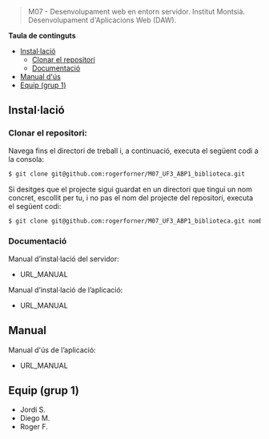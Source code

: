 > M07 - Desenvolupament web en entorn servidor. Institut Montsià.
> Desenvolupament d'Aplicacions Web (DAW).

**Taula de continguts**
- [Instal·lació](#installació)
  - [Clonar el repositori](#clonar-el-repositori)
  - [Documentació](#documentació)
- [Manual d'ús](#manual)
- [Equip (grup 1)](#equip-grup-1)

## Instal·lació
### Clonar el repositori:
Navega fins el directori de treball i, a continuació, executa el següent codi a la consola:

``` bash
$ git clone git@github.com:rogerforner/M07_UF3_ABP1_biblioteca.git
```

Si desitges que el projecte sigui guardat en un directori que tingui un nom concret, escollit per tu, i no pas el nom del projecte del repositori, executa el següent codi:

``` bash
$ git clone git@github.com:rogerforner/M07_UF3_ABP1_biblioteca.git nomDesitjat
```
### Documentació
Manual d’instal·lació del servidor:
- URL_MANUAL

Manual d’instal·lació de l’aplicació:
- URL_MANUAL

## Manual
Manual d'ús de l’aplicació:
- URL_MANUAL

## Equip (grup 1)
- Jordi S.
- Diego M.
- Roger F.
